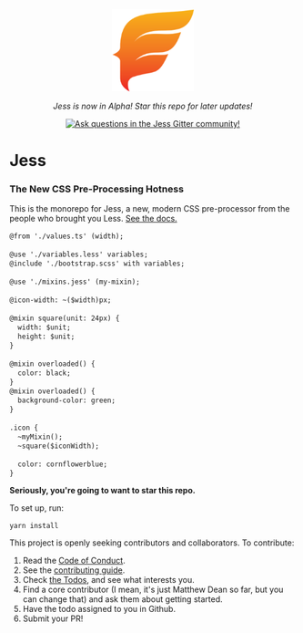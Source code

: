 <div align="center">
  <img width="144" height="144" src="https://raw.githubusercontent.com/jesscss/jess/master/packages/docs/static/img/android-chrome-192x192.png">


  _Jess is now in Alpha! Star this repo for later updates!_

  [![Ask questions in the Jess Gitter community!](https://badges.gitter.im/Join%20Chat.svg)](https://gitter.im/jesscss/community)
</div>

# Jess
### The New CSS Pre-Processing Hotness

This is the monorepo for Jess, a new, modern CSS pre-processor from the people who brought you Less. [See the docs.](https://jesscss.github.io)

```less
@from './values.ts' (width);

@use './variables.less' variables;
@include './bootstrap.scss' with variables;

@use './mixins.jess' (my-mixin);

@icon-width: ~($width)px;

@mixin square(unit: 24px) {
  width: $unit;
  height: $unit;
}

@mixin overloaded() {
  color: black;
}
@mixin overloaded() {
  background-color: green;
}

.icon {
  ~myMixin();
  ~square($iconWidth);

  color: cornflowerblue;
}
```

**Seriously, you're going to want to star this repo.**

To set up, run:
```
yarn install
```

This project is openly seeking contributors and collaborators. To contribute:

1. Read the [Code of Conduct](./CODE_OF_CONDUCT.md).
2. See the [contributing guide](./CONTRIBUTING.md).
3. Check [the Todos](https://github.com/jesscss/jess/issues?q=is%3Aissue+is%3Aopen+label%3Atodo), and see what interests you.
4. Find a core contributor (I mean, it's just Matthew Dean so far, but you can change that) and ask them about getting started.
5. Have the todo assigned to you in Github.
6. Submit your PR!


